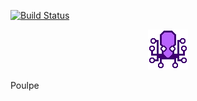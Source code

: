 [![Build Status](https://travis-ci.com/ThomasAUB/Poulpe.svg?branch=master)](https://travis-ci.com/ThomasAUB/Poulpe)



<p align="center">
  <img width="64" height="64" src="icon.png">
</p>


Poulpe
